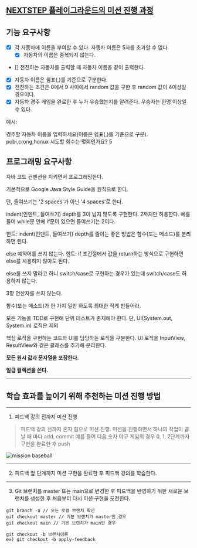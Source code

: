 ## [NEXTSTEP 플레이그라운드의 미션 진행 과정](https://github.com/next-step/nextstep-docs/blob/master/playground/README.md)

## 기능 요구사항

- [x] 각 자동차에 이름을 부여할 수 있다. 자동차 이름은 5자를 초과할 수 없다.
    - [x] 자동차의 이름은 중복되지 않는다.
- [] 전진하는 자동차를 출력할 때 자동차 이름을 같이 출력한다.
- [x] 자동차 이름은 쉼표(,)를 기준으로 구분한다.
- [x] 전진하는 조건은 0에서 9 사이에서 random 값을 구한 후 random 값이 4이상일 경우이다.
- [x] 자동차 경주 게임을 완료한 후 누가 우승했는지를 알려준다. 우승자는 한명 이상일 수 있다.

예시:

경주할 자동차 이름을 입력하세요(이름은 쉼표(,)를 기준으로 구분).
pobi,crong,honux
시도할 회수는 몇회인가요?
5

## 프로그래밍 요구사항

자바 코드 컨벤션을 지키면서 프로그래밍한다.

기본적으로 Google Java Style Guide을 원칙으로 한다.

단, 들여쓰기는 '2 spaces'가 아닌 '4 spaces'로 한다.

indent(인덴트, 들여쓰기) depth를 3이 넘지 않도록 구현한다. 2까지만 허용한다.
예를 들어 while문 안에 if문이 있으면 들여쓰기는 2이다.

힌트: indent(인덴트, 들여쓰기) depth를 줄이는 좋은 방법은 함수(또는 메소드)를 분리하면 된다.

else 예약어를 쓰지 않는다.
힌트: if 조건절에서 값을 return하는 방식으로 구현하면 else를 사용하지 않아도 된다.

else를 쓰지 말라고 하니 switch/case로 구현하는 경우가 있는데 switch/case도 허용하지 않는다.

3항 연산자를 쓰지 않는다.

함수(또는 메소드)가 한 가지 일만 하도록 최대한 작게 만들어라.

모든 기능을 TDD로 구현해 단위 테스트가 존재해야 한다. 단, UI(System.out, System.in) 로직은 제외

핵심 로직을 구현하는 코드와 UI를 담당하는 로직을 구분한다.
UI 로직을 InputView, ResultView와 같은 클래스를 추가해 분리한다.

**모든 원시 값과 문자열을 포장한다.**

**일급 컬렉션을 쓴다.**



---

## 학습 효과를 높이기 위해 추천하는 미션 진행 방법

---

1. 피드백 강의 전까지 미션 진행

> 피드백 강의 전까지 혼자 힘으로 미션 진행. 미션을 진행하면서 하나의 작업이 끝날 때 마다 add, commit
> 예를 들어 다음 숫자 야구 게임의 경우 0, 1, 2단계까지 구현을 완료한 후 push

![mission baseball](https://raw.githubusercontent.com/next-step/nextstep-docs/master/playground/images/mission_baseball.png)

---

2. 피드백 앞 단계까지 미션 구현을 완료한 후 피드백 강의를 학습한다.

---

3. Git 브랜치를 master 또는 main으로 변경한 후 피드백을 반영하기 위한 새로운 브랜치를 생성한 후 처음부터 다시 미션 구현을 도전한다.

```
git branch -a // 모든 로컬 브랜치 확인
git checkout master // 기본 브랜치가 master인 경우
git checkout main // 기본 브랜치가 main인 경우

git checkout -b 브랜치이름
ex) git checkout -b apply-feedback
```


